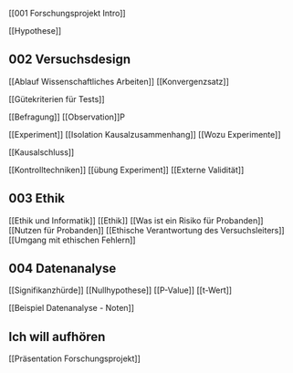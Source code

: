 [[001 Forschungsprojekt Intro]]

[[Hypothese]]


## 002 Versuchsdesign
[[Ablauf Wissenschaftliches Arbeiten]]
[[Konvergenzsatz]]

[[Gütekriterien für Tests]]

[[Befragung]]
[[Observation]]P


[[Experiment]]
[[Isolation Kausalzusammenhang]]
[[Wozu Experimente]]

[[Kausalschluss]]

[[Kontrolltechniken]]
[[übung Experiment]]
[[Externe Validität]]

## 003 Ethik
[[Ethik und Informatik]]
[[Ethik]]
[[Was ist ein Risiko für Probanden]]
[[Nutzen für Probanden]]
[[Ethische Verantwortung des Versuchsleiters]]
[[Umgang mit ethischen Fehlern]]




## 004 Datenanalyse
[[Signifikanzhürde]]
[[Nullhypothese]]
[[P-Value]]
[[t-Wert]]

[[Beispiel Datenanalyse - Noten]]


## Ich will aufhören
[[Präsentation Forschungsprojekt]]



